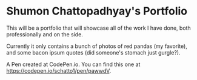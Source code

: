# Shumon Chattopadhyay's Portfolio

This will be a portfolio that will showcase all of the work I have done, both professionally and on the side.

Currently it only contains a bunch of photos of red pandas (my favorite), and some bacon ipsum quotes (did someone's stomach just gurgle?).

A Pen created at CodePen.io. You can find this one at https://codepen.io/schatto1/pen/pawwdV.

 